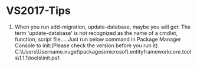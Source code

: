 # VS2017-Tips
1. When you run add-migration, update-database, maybe you will get:
The term 'update-database' is not recognized as the name of a cmdlet, function, script file....
Just run below command in Package Manager Console to init:(Please check the version before you run it)
C:\Users\Username\.nuget\packages\microsoft.entityframeworkcore.tools\1.1.1\tools\init.ps1
